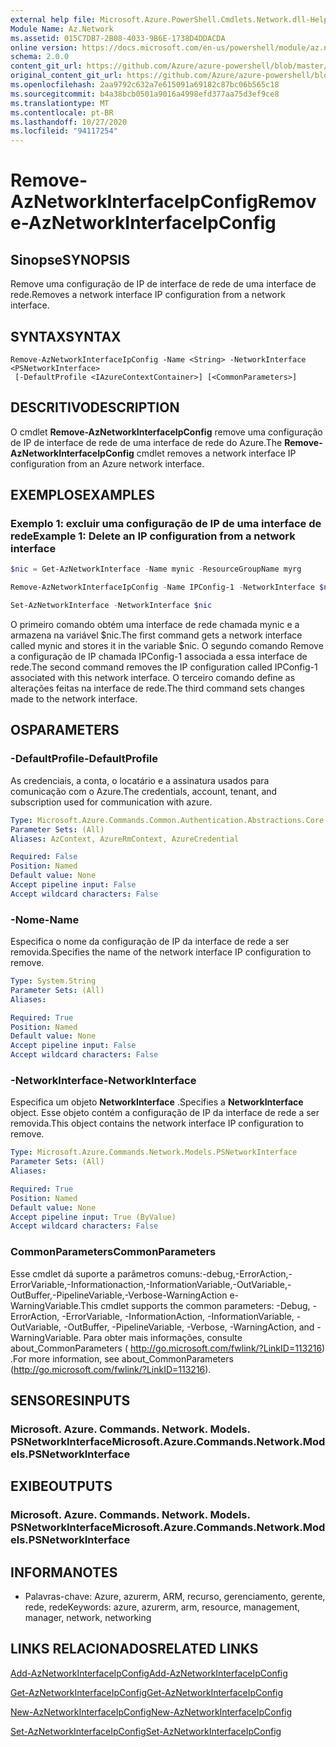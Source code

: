 ```yaml
---
external help file: Microsoft.Azure.PowerShell.Cmdlets.Network.dll-Help.xml
Module Name: Az.Network
ms.assetid: 015C7DB7-2B08-4033-9B6E-1738D4DDACDA
online version: https://docs.microsoft.com/en-us/powershell/module/az.network/remove-aznetworkinterfaceipconfig
schema: 2.0.0
content_git_url: https://github.com/Azure/azure-powershell/blob/master/src/Network/Network/help/Remove-AzNetworkInterfaceIpConfig.md
original_content_git_url: https://github.com/Azure/azure-powershell/blob/master/src/Network/Network/help/Remove-AzNetworkInterfaceIpConfig.md
ms.openlocfilehash: 2aa9792c632a7e615091a69182c87bc06b565c18
ms.sourcegitcommit: b4a38bcb0501a9016a4998efd377aa75d3ef9ce8
ms.translationtype: MT
ms.contentlocale: pt-BR
ms.lasthandoff: 10/27/2020
ms.locfileid: "94117254"
---
```

# <span data-ttu-id="f9a58-101">Remove-AzNetworkInterfaceIpConfig</span><span class="sxs-lookup"><span data-stu-id="f9a58-101">Remove-AzNetworkInterfaceIpConfig</span></span>

## <span data-ttu-id="f9a58-102">Sinopse</span><span class="sxs-lookup"><span data-stu-id="f9a58-102">SYNOPSIS</span></span>
<span data-ttu-id="f9a58-103">Remove uma configuração de IP de interface de rede de uma interface de rede.</span><span class="sxs-lookup"><span data-stu-id="f9a58-103">Removes a network interface IP configuration from a network interface.</span></span>

## <span data-ttu-id="f9a58-104">SYNTAX</span><span class="sxs-lookup"><span data-stu-id="f9a58-104">SYNTAX</span></span>

```
Remove-AzNetworkInterfaceIpConfig -Name <String> -NetworkInterface <PSNetworkInterface>
 [-DefaultProfile <IAzureContextContainer>] [<CommonParameters>]
```

## <span data-ttu-id="f9a58-105">DESCRITIVO</span><span class="sxs-lookup"><span data-stu-id="f9a58-105">DESCRIPTION</span></span>
<span data-ttu-id="f9a58-106">O cmdlet **Remove-AzNetworkInterfaceIpConfig** remove uma configuração de IP de interface de rede de uma interface de rede do Azure.</span><span class="sxs-lookup"><span data-stu-id="f9a58-106">The **Remove-AzNetworkInterfaceIpConfig** cmdlet removes a network interface IP configuration from an Azure network interface.</span></span>

## <span data-ttu-id="f9a58-107">EXEMPLOS</span><span class="sxs-lookup"><span data-stu-id="f9a58-107">EXAMPLES</span></span>

### <span data-ttu-id="f9a58-108">Exemplo 1: excluir uma configuração de IP de uma interface de rede</span><span class="sxs-lookup"><span data-stu-id="f9a58-108">Example 1: Delete an IP configuration from a network interface</span></span>
```powershell
$nic = Get-AzNetworkInterface -Name mynic -ResourceGroupName myrg

Remove-AzNetworkInterfaceIpConfig -Name IPConfig-1 -NetworkInterface $nic

Set-AzNetworkInterface -NetworkInterface $nic
```

<span data-ttu-id="f9a58-109">O primeiro comando obtém uma interface de rede chamada mynic e a armazena na variável $nic.</span><span class="sxs-lookup"><span data-stu-id="f9a58-109">The first command gets a network interface called mynic and stores it in the variable $nic.</span></span> <span data-ttu-id="f9a58-110">O segundo comando Remove a configuração de IP chamada IPConfig-1 associada a essa interface de rede.</span><span class="sxs-lookup"><span data-stu-id="f9a58-110">The second command removes the IP configuration called IPConfig-1 associated with this network interface.</span></span> <span data-ttu-id="f9a58-111">O terceiro comando define as alterações feitas na interface de rede.</span><span class="sxs-lookup"><span data-stu-id="f9a58-111">The third command sets changes made to the network interface.</span></span>

## <span data-ttu-id="f9a58-112">OS</span><span class="sxs-lookup"><span data-stu-id="f9a58-112">PARAMETERS</span></span>

### <span data-ttu-id="f9a58-113">-DefaultProfile</span><span class="sxs-lookup"><span data-stu-id="f9a58-113">-DefaultProfile</span></span>
<span data-ttu-id="f9a58-114">As credenciais, a conta, o locatário e a assinatura usados para comunicação com o Azure.</span><span class="sxs-lookup"><span data-stu-id="f9a58-114">The credentials, account, tenant, and subscription used for communication with azure.</span></span>

```yaml
Type: Microsoft.Azure.Commands.Common.Authentication.Abstractions.Core.IAzureContextContainer
Parameter Sets: (All)
Aliases: AzContext, AzureRmContext, AzureCredential

Required: False
Position: Named
Default value: None
Accept pipeline input: False
Accept wildcard characters: False
```

### <span data-ttu-id="f9a58-115">-Nome</span><span class="sxs-lookup"><span data-stu-id="f9a58-115">-Name</span></span>
<span data-ttu-id="f9a58-116">Especifica o nome da configuração de IP da interface de rede a ser removida.</span><span class="sxs-lookup"><span data-stu-id="f9a58-116">Specifies the name of the network interface IP configuration to remove.</span></span>

```yaml
Type: System.String
Parameter Sets: (All)
Aliases:

Required: True
Position: Named
Default value: None
Accept pipeline input: False
Accept wildcard characters: False
```

### <span data-ttu-id="f9a58-117">-NetworkInterface</span><span class="sxs-lookup"><span data-stu-id="f9a58-117">-NetworkInterface</span></span>
<span data-ttu-id="f9a58-118">Especifica um objeto **NetworkInterface** .</span><span class="sxs-lookup"><span data-stu-id="f9a58-118">Specifies a **NetworkInterface** object.</span></span>
<span data-ttu-id="f9a58-119">Esse objeto contém a configuração de IP da interface de rede a ser removida.</span><span class="sxs-lookup"><span data-stu-id="f9a58-119">This object contains the network interface IP configuration to remove.</span></span>

```yaml
Type: Microsoft.Azure.Commands.Network.Models.PSNetworkInterface
Parameter Sets: (All)
Aliases:

Required: True
Position: Named
Default value: None
Accept pipeline input: True (ByValue)
Accept wildcard characters: False
```

### <span data-ttu-id="f9a58-120">CommonParameters</span><span class="sxs-lookup"><span data-stu-id="f9a58-120">CommonParameters</span></span>
<span data-ttu-id="f9a58-121">Esse cmdlet dá suporte a parâmetros comuns:-debug,-ErrorAction,-ErrorVariable,-Informationaction,-InformationVariable,-OutVariable,-OutBuffer,-PipelineVariable,-Verbose-WarningAction e-WarningVariable.</span><span class="sxs-lookup"><span data-stu-id="f9a58-121">This cmdlet supports the common parameters: -Debug, -ErrorAction, -ErrorVariable, -InformationAction, -InformationVariable, -OutVariable, -OutBuffer, -PipelineVariable, -Verbose, -WarningAction, and -WarningVariable.</span></span> <span data-ttu-id="f9a58-122">Para obter mais informações, consulte about_CommonParameters ( http://go.microsoft.com/fwlink/?LinkID=113216) .</span><span class="sxs-lookup"><span data-stu-id="f9a58-122">For more information, see about_CommonParameters (http://go.microsoft.com/fwlink/?LinkID=113216).</span></span>

## <span data-ttu-id="f9a58-123">SENSORES</span><span class="sxs-lookup"><span data-stu-id="f9a58-123">INPUTS</span></span>

### <span data-ttu-id="f9a58-124">Microsoft. Azure. Commands. Network. Models. PSNetworkInterface</span><span class="sxs-lookup"><span data-stu-id="f9a58-124">Microsoft.Azure.Commands.Network.Models.PSNetworkInterface</span></span>

## <span data-ttu-id="f9a58-125">EXIBE</span><span class="sxs-lookup"><span data-stu-id="f9a58-125">OUTPUTS</span></span>

### <span data-ttu-id="f9a58-126">Microsoft. Azure. Commands. Network. Models. PSNetworkInterface</span><span class="sxs-lookup"><span data-stu-id="f9a58-126">Microsoft.Azure.Commands.Network.Models.PSNetworkInterface</span></span>

## <span data-ttu-id="f9a58-127">INFORMA</span><span class="sxs-lookup"><span data-stu-id="f9a58-127">NOTES</span></span>
* <span data-ttu-id="f9a58-128">Palavras-chave: Azure, azurerm, ARM, recurso, gerenciamento, gerente, rede, rede</span><span class="sxs-lookup"><span data-stu-id="f9a58-128">Keywords: azure, azurerm, arm, resource, management, manager, network, networking</span></span>

## <span data-ttu-id="f9a58-129">LINKS RELACIONADOS</span><span class="sxs-lookup"><span data-stu-id="f9a58-129">RELATED LINKS</span></span>

[<span data-ttu-id="f9a58-130">Add-AzNetworkInterfaceIpConfig</span><span class="sxs-lookup"><span data-stu-id="f9a58-130">Add-AzNetworkInterfaceIpConfig</span></span>](./Add-AzNetworkInterfaceIpConfig.md)

[<span data-ttu-id="f9a58-131">Get-AzNetworkInterfaceIpConfig</span><span class="sxs-lookup"><span data-stu-id="f9a58-131">Get-AzNetworkInterfaceIpConfig</span></span>](./Get-AzNetworkInterfaceIpConfig.md)

[<span data-ttu-id="f9a58-132">New-AzNetworkInterfaceIpConfig</span><span class="sxs-lookup"><span data-stu-id="f9a58-132">New-AzNetworkInterfaceIpConfig</span></span>](./New-AzNetworkInterfaceIpConfig.md)

[<span data-ttu-id="f9a58-133">Set-AzNetworkInterfaceIpConfig</span><span class="sxs-lookup"><span data-stu-id="f9a58-133">Set-AzNetworkInterfaceIpConfig</span></span>](./Set-AzNetworkInterfaceIpConfig.md)


